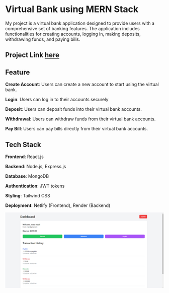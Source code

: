# Virtual Bank using MERN Stack

My project is a virtual bank application designed to provide users with a comprehensive set of banking features. The application includes functionalities for creating accounts, logging in, making deposits, withdrawing funds, and paying bills.

## Project Link [here](https://mern-golden-ore-bank.netlify.app/)

## Feature
**Create Account**: Users can create a new account to start using the virtual bank.

**Login**: Users can log in to their accounts securely

**Deposit**: Users can deposit funds into their virtual bank accounts.

**Withdrawal**: Users can withdraw funds from their virtual bank accounts.

**Pay Bill**: Users can pay bills directly from their virtual bank accounts.

## Tech Stack
**Frontend**: React.js

**Backend**: Node.js, Express.js

**Database**: MongoDB

**Authentication**: JWT tokens

**Styling**: Tailwind CSS

**Deployment**: Netlify (Frontend), Render (Backend)


![Project Logo](https://github.com/nicolefranz/MERN_Golden-Ore-Bank/blob/main/proj-img/dashboard.png)



